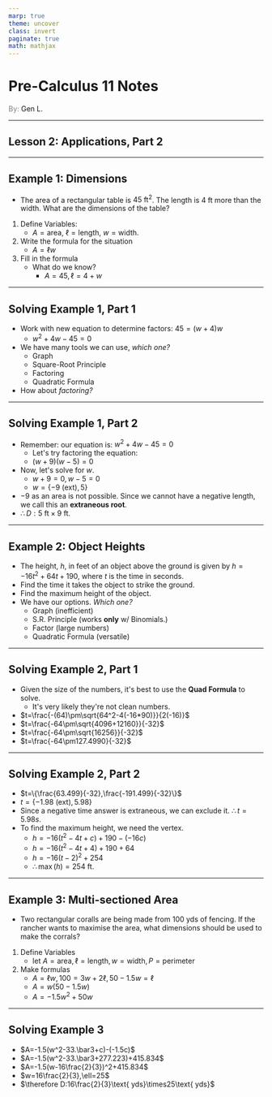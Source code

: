 ```yaml
---
marp: true
theme: uncover
class: invert
paginate: true
math: mathjax
---
```


# <!--fit--> Pre-Calculus 11 Notes
<span style="color:grey">By:</span> Gen L.

<!--_footer: In partnership with Hyperion University, 2023-->

---

## Lesson 2: Applications, Part 2

---

## Example 1: Dimensions

* The area of a rectangular table is $45\text{ ft}^2$. The length is $4\text{ ft}$ more than the width. What are the dimensions of the table?
1) Define Variables:
    * $A=\text{area}$, $\ell=\text{length}$, $w=\text{width}$.
2) Write the formula for the situation
    * $A=\ell w$
3) Fill in the formula
    * What do we know?
        * $A=45,\ell=4+w$

---

## Solving Example 1, Part 1

* Work with new equation to determine factors: $45=(w+4)w$ 
    * $w^2+4w-45=0$
* We have many tools we can use, *which one?*
    * Graph
    * Square-Root Principle
    * Factoring
    * Quadratic Formula
* How about *factoring?*

---

## Solving Example 1, Part 2

* Remember: our equation is: $w^2+4w-45=0$
    * Let's try factoring the equation:
    * $(w+9)(w-5)=0$
* Now, let's solve for $w$.
    * $w+9=0,w-5=0$
    * $w=\{-9\text{ (ext)},5\}$
* $-9$ as an area is not possible. Since we cannot have a negative length, we call this an **extraneous root**.
* $\therefore D:5\text{ ft}\times9\text{ ft}$.

---

## Example 2: Object Heights

* The height, $h$, in feet of an object above the ground is given by $h=-16t^2+64t+190$, where $t$ is the time in seconds. 
* Find the time it takes the object to strike the ground.
* Find the maximum height of the object.
* We have our options. *Which one?*
    * Graph (inefficient)
    * S.R. Principle (works **only** w/ Binomials.)
    * Factor (large numbers)
    * Quadratic Formula (versatile)

---

## Solving Example 2, Part 1

* Given the size of the numbers, it's best to use the **Quad Formula** to solve.
    * It's very likely they're not clean numbers.
* $t=\frac{-(64)\pm\sqrt{64^2-4(-16*90)}}{2(-16)}$
* $t=\frac{-64\pm\sqrt{4096+12160}}{-32}$
* $t=\frac{-64\pm\sqrt{16256}}{-32}$
* $t=\frac{-64\pm127.4990}{-32}$

---

## Solving Example 2, Part 2

* $t=\{\frac{63.499}{-32},\frac{-191.499}{-32}\}$
* $t=\{-1.98\text{ (ext)},5.98\}$
* Since a negative time answer is extraneous, we can exclude it. $\therefore t=5.98s$.
* To find the maximum height, we need the vertex.
    * $h=-16(t^2-4t+c)+190-(-16c)$
    * $h=-16(t^2-4t+4)+190+64$
    * $h=-16(t-2)^2+254$
    * $\therefore \max(h)=254\text{ ft}$.

---

## Example 3: Multi-sectioned Area

* Two rectangular coralls are being made from $100 \text{ yds}$ of fencing. If the rancher wants to maximise the area, what dimensions should be used to make the corrals?
1) Define Variables
    * $\text{let }A=\text{area}, \ell=\text{length}, w=\text{width}, P=\text{perimeter}$
2) Make formulas
    * $A=\ell w, 100=3w+2\ell, 50-1.5w=\ell$
    * $A=w(50-1.5w)$
    * $A=-1.5w^2+50w$

---

## Solving Example 3

* $A=-1.5(w^2-33.\bar3+c)-(-1.5c)$
* $A=-1.5(w^2-33.\bar3+277.223)+415.834$
* $A=-1.5(w-16\frac{2}{3})^2+415.834$
* $w=16\frac{2}{3},\ell=25$
* $\therefore D:16\frac{2}{3}\text{ yds}\times25\text{ yds}$



